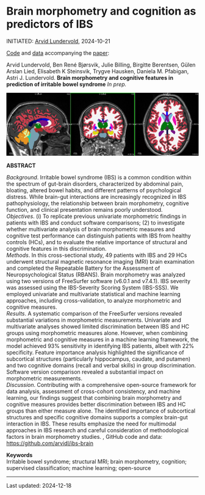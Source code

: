 # Brain morphometry and cognition as predictors of IBS

INITIATED: [Arvid Lundervold](https://www.uib.no/en/persons/Arvid.Lundervold), 2024-10-21

[Code](https://github.com/arvidl/ibs-brain/tree/main/notebooks) and [data](./data) accompanying the [paper](https://github.com/arvidl/ibs-brain/blob/main/papers/Evaluation_of_brain_morphometry_and_clinical_data_in_IBS_diagnostics_20241022_2300.pdf): <br>

Arvid Lundervold, Ben René Bjørsvik, Julie Billing, Birgitte Berentsen, Gülen Arslan Lied, Elisabeth K Steinsvik,  Trygve Hausken, Daniela M. Pfabigan, Astri J. Lundervold.
**Brain morphometry and cognitive features in prediction of irritable bowel syndrome**
_In prep._


![img](https://github.com/arvidl/ibs-brain/blob/main/figs/ASEG_Native_cross_in_Left_Thalamus_BGA_046.png)

**ABSTRACT** 

_Background_. Irritable bowel syndrome (IBS) is a common condition within the spectrum of gut-brain disorders, characterized by abdominal pain, bloating, altered bowel habits, and different patterns of psychological distress. While brain-gut interactions are increasingly recognized in IBS pathophysiology, the relationship between brain morphometry, cognitive function, and clinical presentation remains poorly understood.<br> 
_Objectives_. (i) To replicate previous univariate morphometric findings in patients with IBS and conduct software comparisons; (2) to investigate whether multivariate analysis of brain morphometric measures and cognitive test performance can distinguish patients with IBS from healthy controls (HCs), and to evaluate the relative importance of structural and cognitive features in this discrimination.   <br>
_Methods_. In this cross-sectional study, 49 patients with IBS and 29 HCs underwent structural magnetic resonance imaging (MRI) brain examination and completed the Repeatable Battery for the Assessment of Neuropsychological Status (RBANS). Brain morphometry was analyzed using two versions of FreeSurfer software (v6.0.1 and v7.4.1). IBS severity was assessed using the IBS-Severity Scoring System (IBS-SSS). We employed univariate and multivariate statistical and machine learning approaches, including cross-validation, to analyze morphometric and cognitive measures. <br> 
_Results_. A systematic comparison of the FreeSurfer versions revealed substantial variations in morphometric measurements. Univariate and multivariate analyses showed limited discrimination between IBS and HC groups using morphometric measures alone. However, when combining morphometric and cognitive measures in a machine learning framework, the model achieved 93% sensitivity in identifying IBS patients, albeit with 22% specificity. Feature importance analysis highlighted the significance of subcortical structures (particularly hippocampus, caudate, and putamen) and two cognitive domains (recall and verbal skills) in group discrimination. Software version comparison revealed a substantial impact on morphometric measurements. <br>
_Discussion_. Contributing with a comprehensive open-source framework for data analysis, assessment of cross-cohort consistency, and machine learning, our findings suggest that combining brain morphometry and cognitive measures provides better discrimination between IBS and HC groups than either measure alone. The identified importance of subcortical structures and specific cognitive domains supports a complex brain-gut interaction in IBS. These results emphasize the need for multimodal approaches in IBS research and careful consideration of methodological factors in brain morphometry studies. \, GitHub code and data: https://github.com/arvidl/ibs-brain 


**Keywords**<br>
Irritable bowel syndrome; structural MRI; brain morphometry, cognition; supervised classification; machine learning; open-source

----
Last updated: 2024-12-18
